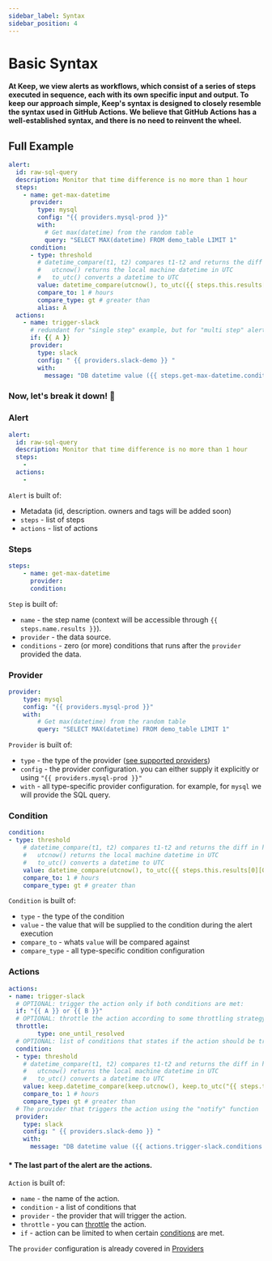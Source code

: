 ```yaml
---
sidebar_label: Syntax
sidebar_position: 4
---
```


# Basic Syntax

#### At Keep, we view alerts as workflows, which consist of a series of steps executed in sequence, each with its own specific input and output. To keep our approach simple, Keep's syntax is designed to closely resemble the syntax used in GitHub Actions. We believe that GitHub Actions has a well-established syntax, and there is no need to reinvent the wheel.

## Full Example
```yaml
alert:
  id: raw-sql-query
  description: Monitor that time difference is no more than 1 hour
  steps:
    - name: get-max-datetime
      provider:
        type: mysql
        config: "{{ providers.mysql-prod }}"
        with:
          # Get max(datetime) from the random table
          query: "SELECT MAX(datetime) FROM demo_table LIMIT 1"
      condition:
      - type: threshold
        # datetime_compare(t1, t2) compares t1-t2 and returns the diff in hours
        #   utcnow() returns the local machine datetime in UTC
        #   to_utc() converts a datetime to UTC
        value: datetime_compare(utcnow(), to_utc({{ steps.this.results[0][0] }}))
        compare_to: 1 # hours
        compare_type: gt # greater than
        alias: A
  actions:
    - name: trigger-slack
      # redundant for "single step" example, but for "multi step" alerts this can be useful
      if: {{ A }}
      provider:
        type: slack
        config: " {{ providers.slack-demo }} "
        with:
          message: "DB datetime value ({{ steps.get-max-datetime.conditions.threshold[0].value }}) is greater than 1! 🚨"
```

### Now, let's break it down! 🔨
### Alert
```yaml
alert:
  id: raw-sql-query
  description: Monitor that time difference is no more than 1 hour
  steps:
    -
  actions:
    -
```

`Alert` is built of:
- Metadata (id, description. owners and tags will be added soon)
- `steps` - list of steps
- `actions` - list of actions

### Steps
```yaml
steps:
    - name: get-max-datetime
      provider:
      condition:
```
`Step` is built of:
  - `name` - the step name (context will be accessible through `{{ steps.name.results }}`).
  - `provider` - the data source.
  - `conditions` - zero (or more) conditions that runs after the `provider` provided the data.

### Provider
```yaml
provider:
    type: mysql
    config: "{{ providers.mysql-prod }}"
    with:
        # Get max(datetime) from the random table
        query: "SELECT MAX(datetime) FROM demo_table LIMIT 1"
```
`Provider` is built of:
- `type` - the type of the provider ([see supported providers](providers/getting-started.md))
- `config` - the provider configuration. you can either supply it explicitly or using `"{{ providers.mysql-prod }}"`
- `with` - all type-specific provider configuration. for example, for `mysql` we will provide the SQL query.

### Condition
```yaml
condition:
- type: threshold
    # datetime_compare(t1, t2) compares t1-t2 and returns the diff in hours
    #   utcnow() returns the local machine datetime in UTC
    #   to_utc() converts a datetime to UTC
    value: datetime_compare(utcnow(), to_utc({{ steps.this.results[0][0] }}))
    compare_to: 1 # hours
    compare_type: gt # greater than
```
`Condition` is built of:
- `type` - the type of the condition
- `value` - the value that will be supplied to the condition during the alert execution
- `compare_to` - whats `value` will be compared against
- `compare_type` - all type-specific condition configuration

### Actions
```yaml
actions:
- name: trigger-slack
  # OPTIONAL: trigger the action only if both conditions are met:
  if: "{{ A }} or {{ B }}"
  # OPTIONAL: throttle the action according to some throttling strategy
  throttle:
        type: one_until_resolved
  # OPTIONAL: list of conditions that states if the action should be triggered
  condition:
  - type: threshold
    # datetime_compare(t1, t2) compares t1-t2 and returns the diff in hours
    #   utcnow() returns the local machine datetime in UTC
    #   to_utc() converts a datetime to UTC
    value: keep.datetime_compare(keep.utcnow(), keep.to_utc("{{ steps.this.results[0][0] }}"))
    compare_to: 1 # hours
    compare_type: gt # greater than
  # The provider that triggers the action using the "notify" function
  provider:
    type: slack
    config: " {{ providers.slack-demo }} "
    with:
      message: "DB datetime value ({{ actions.trigger-slack.conditions.threshold.0.compare_value }}) is greater than 1! 🚨"
```

#### * The last part of the alert are the actions.

`Action` is built of:
- `name` - the name of the action.
- `condition` - a list of conditions that
- `provider` - the provider that will trigger the action.
- `throttle` - you can [throttle](throttles/what-is-throttle.md) the action.
- `if` - action can be limited to when certain [conditions](conditions/what-is-a-condition.md) are met.

The `provider` configuration is already covered in [Providers](syntax#provider)
